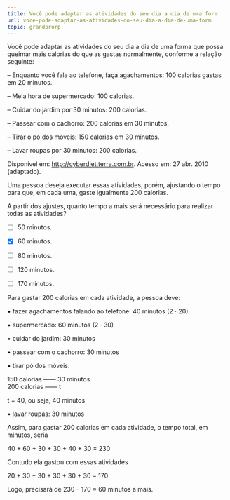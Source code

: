 ```yaml
---
title: Você pode adaptar as atividades do seu dia a dia de uma form
url: voce-pode-adaptar-as-atividades-do-seu-dia-a-dia-de-uma-form
topic: grandprorp
---
```



Você pode adaptar as atividades do seu dia a dia de uma forma que possa queimar mais calorias do que as gastas normalmente, conforme a relação seguinte:

– Enquanto você fala ao telefone, faça agachamentos: 100 calorias gastas em 20 minutos.

– Meia hora de supermercado: 100 calorias.

– Cuidar do jardim por 30 minutos: 200 calorias.

– Passear com o cachorro: 200 calorias em 30 minutos.

– Tirar o pó dos móveis: 150 calorias em 30 minutos.

– Lavar roupas por 30 minutos: 200 calorias.

Disponível em: http://cyberdiet.terra.com.br. Acesso em: 27 abr. 2010 (adaptado).

Uma pessoa deseja executar essas atividades, porém, ajustando o tempo para que, em cada uma, gaste igualmente 200 calorias.

A partir dos ajustes, quanto tempo a mais será necessário para realizar todas as atividades?



- [ ] 50 minutos.
- [x] 60 minutos.
- [ ] 80 minutos.
- [ ] 120 minutos.
- [ ] 170 minutos.


Para gastar 200 calorias em cada atividade, a pessoa deve:

• fazer agachamentos falando ao telefone: 40 minutos (2 ⋅ 20)

• supermercado: 60 minutos (2 ⋅ 30)

• cuidar do jardim: 30 minutos

• passear com o cachorro: 30 minutos

• tirar pó dos móveis:

150 calorias —— 30 minutos\
200 calorias —— t

t = 40, ou seja, 40 minutos

• lavar roupas: 30 minutos

Assim, para gastar 200 calorias em cada atividade, o tempo total, em minutos, seria

40 + 60 + 30 + 30 + 40 + 30 = 230

Contudo ela gastou com essas atividades

20 + 30 + 30 + 30 + 30 + 30 = 170

Logo, precisará de 230 – 170 = 60 minutos a mais.
